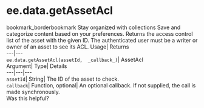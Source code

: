  
#  ee.data.getAssetAcl 
bookmark_borderbookmark Stay organized with collections  Save and categorize content based on your preferences.
Returns the access control list of the asset with the given ID. 
The authenticated user must be a writer or owner of an asset to see its ACL.
Usage| Returns  
---|---  
`ee.data.getAssetAcl(assetId,  _callback_)`| AssetAcl  
Argument| Type| Details  
---|---|---  
`assetId`| String| The ID of the asset to check.  
`callback`| Function, optional| An optional callback. If not supplied, the call is made synchronously.  
Was this helpful?
